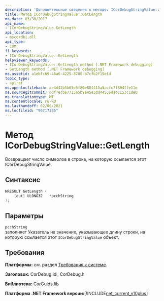 ```yaml
---
description: 'Дополнительные сведения о методе: ICorDebugStringValue:: DATALENGTH'
title: Метод ICorDebugStringValue::GetLength
ms.date: 03/30/2017
api_name:
- ICorDebugStringValue.GetLength
api_location:
- mscordbi.dll
api_type:
- COM
f1_keywords:
- ICorDebugStringValue::GetLength
helpviewer_keywords:
- ICorDebugStringValue::GetLength method [.NET Framework debugging]
- GetLength method [.NET Framework debugging]
ms.assetid: a1ebfc69-46a6-4225-8788-b7cfb2f15e1d
topic_type:
- apiref
ms.openlocfilehash: ae4d42b5b65e5f80e884415a5acfc7f894ffe11e
ms.sourcegitcommit: ddf7edb67715a5b9a45e3dd44536dabc153c1de0
ms.translationtype: MT
ms.contentlocale: ru-RU
ms.lasthandoff: 02/06/2021
ms.locfileid: "99717385"
---
```

# <a name="icordebugstringvaluegetlength-method"></a>Метод ICorDebugStringValue::GetLength

Возвращает число символов в строке, на которую ссылается этот ICorDebugStringValue.  
  
## <a name="syntax"></a>Синтаксис  
  
```cpp  
HRESULT GetLength (  
    [out] ULONG32   *pcchString  
);  
```  
  
## <a name="parameters"></a>Параметры  

 `pcchString`  
 заполняет Указатель на значение, указывающее длину строки, на которую ссылается этот `ICorDebugStringValue` объект.  
  
## <a name="requirements"></a>Требования  

 **Платформы:** см. раздел [Требования к системе](../../get-started/system-requirements.md).  
  
 **Заголовок:** CorDebug.idl, CorDebug.h  
  
 **Библиотека:** CorGuids.lib  
  
 **Платформа .NET Framework версии:**[!INCLUDE[net_current_v10plus](../../../../includes/net-current-v10plus-md.md)]
